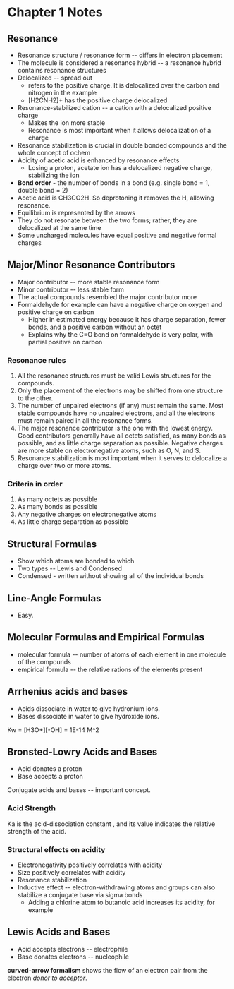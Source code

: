 # Chapter 1 Notes

## Resonance
* Resonance structure / resonance form -- differs in electron placement
* The molecule is considered a resonance hybrid -- a resonance hybrid contains resonance structures
* Delocalized -- spread out
  * refers to the positive charge. It is delocalized over the carbon and nitrogen in the example
  * [H2CNH2]+ has the positive charge delocalized
* Resonance-stabilized cation -- a cation with a delocalized positive charge
  * Makes the ion more stable
  * Resonance is most important when it allows delocalization of a charge
* Resonance stabilization is crucial in double bonded compounds and the whole concept of ochem
* Acidity of acetic acid is enhanced by resonance effects
  * Losing a proton, acetate ion has a delocalized negative charge, stabilizing the ion
* **Bond order** - the number of bonds in a bond (e.g. single bond = 1, double bond = 2)
* Acetic acid is CH3CO2H. So deprotoning it removes the H, allowing resonance.
* Equilibrium is represented by the arrows
* They do not resonate between the two forms; rather, they are delocalized at the same time
* Some uncharged molecules have equal positive and negative formal charges

## Major/Minor Resonance Contributors
* Major contributor -- more stable resonance form
* Minor contributor -- less stable form
* The actual compounds resembled the major contributor more
* Formaldehyde for example can have a negative charge on oxygen and positive charge on carbon
  * Higher in estimated energy because it has charge separation, fewer bonds, and a positive carbon without an octet
  * Explains why the C=O bond on formaldehyde is very polar, with partial positive on carbon

### Resonance rules

1. All the resonance structures must be valid Lewis structures for the compounds.
2. Only the placement of the electrons may be shifted from one structure to the other.
3. The number of unpaired electrons (if any) must remain the same. Most stable compounds have no unpaired electrons, and all the electrons must remain paired in all the resonance forms.
4. The major resonance contributor is the one with the lowest energy. Good contributors generally have all octets satisfied, as many bonds as possible, and as little charge separation as possible. Negative charges are more stable on electronegative atoms, such as O, N, and S.
5. Resonance stabilization is most important when it serves to delocalize a charge over two or more atoms.

### Criteria in order

1. As many octets as possible
2. As many bonds as possible
3. Any negative charges on electronegative atoms
4. As little charge separation as possible

## Structural Formulas
* Show which atoms are bonded to which
* Two types -- Lewis and Condensed
* Condensed - written without showing all of the individual bonds

## Line-Angle Formulas
* Easy.

## Molecular Formulas and Empirical Formulas
* molecular formula -- number of atoms of each element in one molecule of the compounds
* empirical formula -- the relative rations of the elements present

## Arrhenius acids and bases
* Acids dissociate in water to give hydronium ions.
* Bases dissociate in water to give hydroxide ions.

Kw = [H3O+][-OH] = 1E-14 M^2

## Bronsted-Lowry Acids and Bases
* Acid donates a proton
* Base accepts a proton

Conjugate acids and bases -- important concept.

### Acid Strength
Ka is the acid-dissociation constant , and its value indicates the relative strength of the acid.

### Structural effects on acidity
* Electronegativity positively correlates with acidity
* Size positively correlates with acidity
* Resonance stabilization
* Inductive effect -- electron-withdrawing atoms and groups can also stabilize a conjugate base via sigma bonds
  * Adding a chlorine atom to butanoic acid increases its acidity, for example

## Lewis Acids and Bases
* Acid accepts electrons -- electrophile
* Base donates electrons -- nucleophile

**curved-arrow formalism** shows the flow of an electron pair from the electron *donor to acceptor*.

